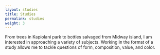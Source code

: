 ```yaml
---
layout: studies
title: Studies
permalink: studies
weight: 3
---
```

From trees in Kapiolani park to bottles salvaged from Midway island, I am interested in approaching a variety of subjects. Working in the format of a study allows me to tackle questions of form, composition, value, and color.
